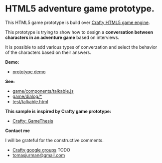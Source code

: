 # HTML5 adventure game prototype.

This HTML5 game prototype is build over [Crafty HTML5 game engine](http://craftyjs.com/ "Crafty HTML5 game engine").

This prototype is trying to show how to design a **conversation between characters in an adventure game** based on interviews.

It is possible to add various types of converzation and select the behavior of the characters based on their answers.

**Demo:**
- [prototype demo](http://crafty.kibo.cz/demo "Prototype demo")

**See:**
- [game/components/talkable.js](https://github.com/Kibo/HTML5AdventureGamePrototype/blob/master/WebContent/game/components/talkable.js "talkable component")
- [game/dialog/*](https://github.com/Kibo/HTML5AdventureGamePrototype/tree/master/WebContent/game/dialogs "dialogs")
- [test/talkable.html](https://github.com/Kibo/HTML5AdventureGamePrototype/blob/master/WebContent/test/talkable.html "test")

**This sample is inspired by Crafty game prototype:**
- [Crafty: GameThesis](https://github.com/paxell/GameThesis "Crafty adventure prototype")

**Contact me**

I will be grateful for the constructive comments.
- [Crafty google groups](https://groups.google.com/forum/#!forum/craftyjs "Crafty google groups") TODO
- tomasjurman@gmail.com






